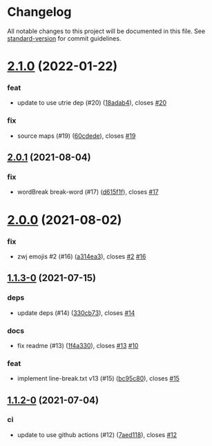 # Changelog

All notable changes to this project will be documented in this file. See [standard-version](https://github.com/conventional-changelog/standard-version) for commit guidelines.

# [2.1.0](https://github.com/niklasvh/css-line-break/compare/v2.0.1...v2.1.0) (2022-01-22)


### feat

* update to use utrie dep (#20) ([18adab4](https://github.com/niklasvh/css-line-break/commit/18adab4010b54bb73add4f23c3325b27c2c13d91)), closes [#20](https://github.com/niklasvh/css-line-break/issues/20)

### fix

* source maps (#19) ([60cdede](https://github.com/niklasvh/css-line-break/commit/60cdedeaa025f685fc7002653f390233becce128)), closes [#19](https://github.com/niklasvh/css-line-break/issues/19)



## [2.0.1](https://github.com/niklasvh/css-line-break/compare/v2.0.0...v2.0.1) (2021-08-04)


### fix

* wordBreak break-word (#17) ([d615f1f](https://github.com/niklasvh/css-line-break/commit/d615f1f731c9074035d0dab843a17a64080ba7ba)), closes [#17](https://github.com/niklasvh/css-line-break/issues/17)



# [2.0.0](https://github.com/niklasvh/css-line-break/compare/v1.1.3-0...v2.0.0) (2021-08-02)


### fix

* zwj emojis #2 (#16) ([a314ea3](https://github.com/niklasvh/css-line-break/commit/a314ea33768cde9dab4e673d3339d6b4f9c32196)), closes [#2](https://github.com/niklasvh/css-line-break/issues/2) [#16](https://github.com/niklasvh/css-line-break/issues/16)



## [1.1.3-0](https://github.com/niklasvh/css-line-break/compare/v1.1.2-0...v1.1.3-0) (2021-07-15)


### deps

* update deps (#14) ([330cb73](https://github.com/niklasvh/css-line-break/commit/330cb734f635d4d5e0d61ea991651d6d49b03054)), closes [#14](https://github.com/niklasvh/css-line-break/issues/14)

### docs

* fix readme (#13) ([1f4a330](https://github.com/niklasvh/css-line-break/commit/1f4a3300752c8bbf5a0138c7924b231161f1e4ac)), closes [#13](https://github.com/niklasvh/css-line-break/issues/13) [#10](https://github.com/niklasvh/css-line-break/issues/10)

### feat

* implement line-break.txt v13 (#15) ([bc95c80](https://github.com/niklasvh/css-line-break/commit/bc95c809e12613a9531b7985450c6bc96717e8de)), closes [#15](https://github.com/niklasvh/css-line-break/issues/15)



## [1.1.2-0](https://github.com/niklasvh/css-line-break/compare/v1.1.1...v1.1.2-0) (2021-07-04)


### ci

* update to use github actions (#12) ([7aed118](https://github.com/niklasvh/css-line-break/commit/7aed11880975b6faf6e46caed93b6d225babd943)), closes [#12](https://github.com/niklasvh/css-line-break/issues/12)
